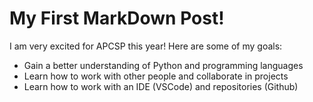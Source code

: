 # My First MarkDown Post!

I am very excited for APCSP this year! Here are some of my goals:
- Gain a better understanding of Python and programming languages
- Learn how to work with other people and collaborate in projects
- Learn how to work with an IDE (VSCode) and repositories (Github)

